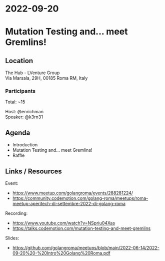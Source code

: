 # 2022-09-20

# Mutation Testing and... meet Gremlins!

## Location

The Hub - LVenture Group  
Via Marsala, 29H, 00185 Roma RM, Italy

### Participants

Total: ~15

Host: @enrichman  
Speaker: @k3rn31


## Agenda
- Introduction
- Mutation Testing and... meet Gremlins!
- Raffle

## Links / Resources

Event:
- https://www.meetup.com/golangroma/events/288281224/
- https://community.codemotion.com/golang-roma/meetups/roma-meetup-aperitech-di-settembre-2022-di-golang-roma

Recording:
- https://www.youtube.com/watch?v=NSpriu04Xas
- https://talks.codemotion.com/mutation-testing-and-meet-gremlins

Slides:
- https://github.com/golangroma/meetups/blob/main/2022-06-14/2022-09-20%20-%20Intro%20Golang%20Roma.pdf

